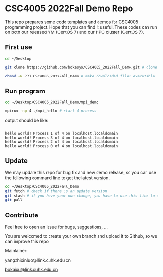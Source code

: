 # CSC4005 2022Fall Demo Repo

This repo prepares some code templates and demos for CSC4005 programming project. Hope that you can find it useful. These codes can run on both our released VM (CentOS 7) and our HPC cluster (CentOS 7).


## First use

```bash
cd ~/Desktop

git clone https://github.com/bokesyo/CSC4005_2022Fall_Demo.git # clone all the files

chmod -R 777 CSC4005_2022Fall_Demo # make downloaded files executable

```

## Run program

```bash
cd ~/Desktop/CSC4005_2022Fall_Demo/mpi_demo

mpirun -np 4 ./mpi_hello # start 4 process
```

output should be like:

```

hello world! Process 1 of 4 on localhost.localdomain
hello world! Process 3 of 4 on localhost.localdomain
hello world! Process 2 of 4 on localhost.localdomain
hello world! Process 0 of 4 on localhost.localdomain

```

## Update

We may update this repo for bug fix and new demo release, so you can use the following command line to get the latest version.

```bash
cd ~/Desktop/CSC4005_2022Fall_Demo
git fetch # check if there is an update version
git stash # if you have your own change, you have to use this line to store your change first
git pull
```

## Contribute

Feel free to open an issue for bugs, suggestions, ...

You are welcomed to create your own branch and upload it to Github, so we can improve this repo. 


Maintainer: 

yangzhixinluo@llink.cuhk.edu.cn

bokaixu@link.cuhk.edu.cn

